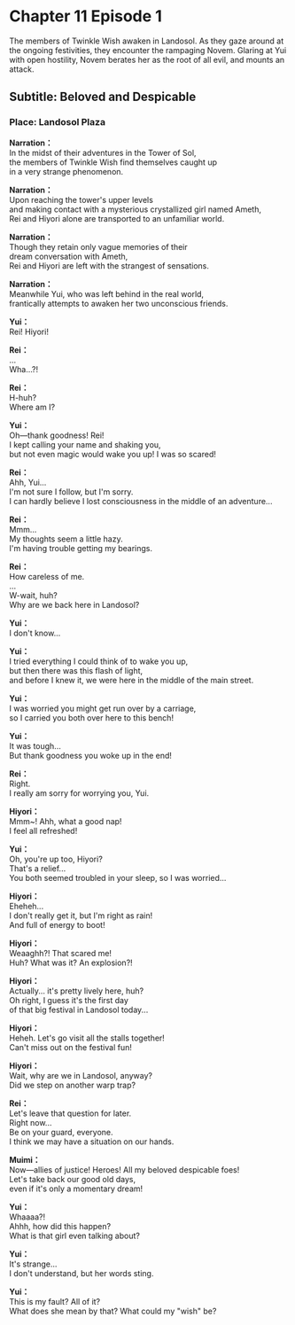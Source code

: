 # Chapter 11 Episode 1
The members of Twinkle Wish awaken in Landosol. As they gaze around at the ongoing festivities, they encounter the rampaging Novem. Glaring at Yui with open hostility, Novem berates her as the root of all evil, and mounts an attack.
  
## Subtitle: Beloved and Despicable
  
### Place: Landosol Plaza
  
**Narration：**  
In the midst of their adventures in the Tower of Sol,  
the members of Twinkle Wish find themselves caught up  
in a very strange phenomenon.  
  
**Narration：**  
Upon reaching the tower's upper levels  
and making contact with a mysterious crystallized girl named Ameth,  
Rei and Hiyori alone are transported to an unfamiliar world.  
  
**Narration：**  
Though they retain only vague memories of their  
dream conversation with Ameth,  
Rei and Hiyori are left with the strangest of sensations.  
  
**Narration：**  
Meanwhile Yui, who was left behind in the real world,  
frantically attempts to awaken her two unconscious friends.  
  
**Yui：**  
Rei! Hiyori!  
  
**Rei：**  
...  
Wha...?!  
  
**Rei：**  
H-huh?  
Where am I?  
  
**Yui：**  
Oh—thank goodness! Rei!  
I kept calling your name and shaking you,  
but not even magic would wake you up! I was so scared!  
  
**Rei：**  
Ahh, Yui...  
I'm not sure I follow, but I'm sorry.  
I can hardly believe I lost consciousness in the middle of an adventure...  
  
**Rei：**  
Mmm...  
My thoughts seem a little hazy.  
I'm having trouble getting my bearings.  
  
**Rei：**  
How careless of me.  
...  
W-wait, huh?  
Why are we back here in Landosol?  
  
**Yui：**  
I don't know...  
  
**Yui：**  
I tried everything I could think of to wake you up,  
but then there was this flash of light,  
and before I knew it, we were here in the middle of the main street.  
  
**Yui：**  
I was worried you might get run over by a carriage,  
so I carried you both over here to this bench!  
  
**Yui：**  
It was tough...  
But thank goodness you woke up in the end!  
  
**Rei：**  
Right.  
I really am sorry for worrying you, Yui.  
  
**Hiyori：**  
Mmm~! Ahh, what a good nap!  
I feel all refreshed!  
  
**Yui：**  
Oh, you're up too, Hiyori?  
That's a relief...  
You both seemed troubled in your sleep, so I was worried...  
  
**Hiyori：**  
Eheheh...  
I don't really get it, but I'm right as rain!  
And full of energy to boot!  
  
**Hiyori：**  
Weaaghh?! That scared me!  
Huh? What was it? An explosion?!  
  
**Hiyori：**  
Actually... it's pretty lively here, huh?  
Oh right, I guess it's the first day  
of that big festival in Landosol today...  
  
**Hiyori：**  
Heheh. Let's go visit all the stalls together!  
Can't miss out on the festival fun!  
  
**Hiyori：**  
Wait, why are we in Landosol, anyway?  
Did we step on another warp trap?  
  
**Rei：**  
Let's leave that question for later.  
Right now...  
 Be on your guard, everyone.  
I think we may have a situation on our hands.  
  
**Muimi：**  
Now—allies of justice! Heroes! All my beloved despicable foes!  
Let's take back our good old days,  
 even if it's only a momentary dream!  
  
**Yui：**  
Whaaaa?!  
Ahhh, how did this happen?  
What is that girl even talking about?  
  
**Yui：**  
It's strange...  
I don't understand, but her words sting.  
  
**Yui：**  
This is my fault? All of it?  
What does she mean by that? What could my \"wish\" be?  
